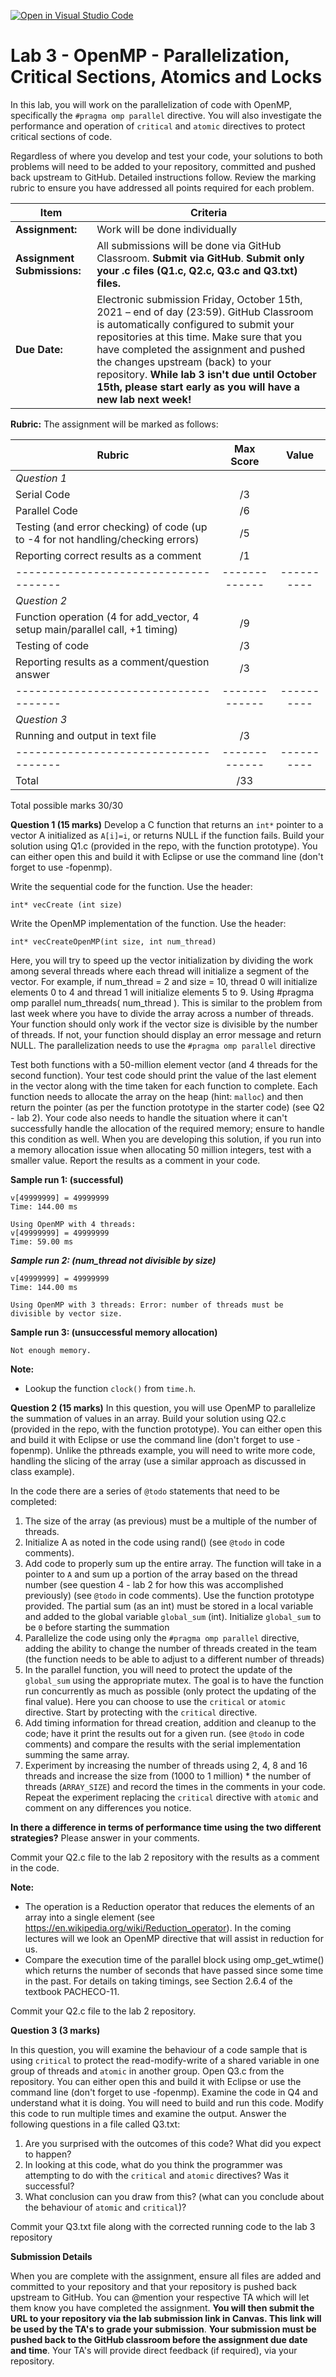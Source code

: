 [![Open in Visual Studio Code](https://classroom.github.com/assets/open-in-vscode-f059dc9a6f8d3a56e377f745f24479a46679e63a5d9fe6f495e02850cd0d8118.svg)](https://classroom.github.com/online_ide?assignment_repo_id=5905908&assignment_repo_type=AssignmentRepo)
# Lab 3 - OpenMP - Parallelization, Critical Sections, Atomics and Locks

In this lab, you will work on the parallelization of code with OpenMP, specifically the `#pragma omp parallel` directive.  You will also investigate the performance and operation of `critical` and `atomic` directives to protect critical sections of code. 

Regardless of where you develop and test your code, your solutions to both problems will need to be added to your repository, committed and pushed back upstream to GitHub.  Detailed instructions follow.  Review the marking rubric to ensure you have addressed all points required for each problem.  

| **Item**            | **Criteria** |
|----------------|---------------|
|**Assignment:** | Work will be done individually|
|**Assignment Submissions:**| All submissions will be done via GitHub Classroom. **Submit via GitHub**. **Submit only your .c files (Q1.c, Q2.c, Q3.c and Q3.txt) files.**|
|**Due Date:**| Electronic submission Friday, October 15th, 2021 – end of day (23:59).  GitHub Classroom is automatically configured to submit your repositories at this time.  Make sure that you have completed the assignment and pushed the changes upstream (back) to your repository.  **While lab 3 isn't due until October 15th, please start early as you will have a new lab next week!**|

**Rubric:** The assignment will be marked as follows:

| **Rubric**                          | **Max Score** | **Value**  |
|-------------------------------------|:-------------:|:----------:|
|*Question 1*                         |               |            |
|Serial Code                 |       /3     |            |
|Parallel Code                 |       /6     |            |
|Testing (and error checking) of code (up to -4 for not handling/checking errors)  |       /5      |            |
|Reporting correct results as a comment|       /1      |            |
|-------------------------------------|-------------|----------|
|*Question 2*                         |               |            |                                                                
|Function operation (4 for add_vector, 4 setup main/parallel call, +1 timing)                      |       /9     |            |
|Testing of code  |       /3      |            |
|Reporting results as a comment/question answer|       /3      |            |
|-------------------------------------|-------------|----------|
|*Question 3*                         |               |            |                                                                
|Running and output in text file  |       /3      |            |
|-------------------------------------|-------------|----------|
|Total                                |       /33     |            |

Total possible marks 30/30

**Question 1 (15 marks)**
Develop a C function that returns an `int*` pointer to a vector A initialized as `A[i]=i`, or returns NULL if the function fails.   Build your solution using Q1.c (provided in the repo, with the function prototype).  You can either open this and build it with Eclipse or use the command line (don't forget to use -fopenmp).  

Write the sequential code for the function. Use the header: 

`int* vecCreate (int size)`

Write the OpenMP implementation of the function. Use the header: 

`int* vecCreateOpenMP(int size, int num_thread)`

Here, you will try to speed up the vector initialization by dividing the work among several threads where each thread will initialize a segment of the vector. For example, if num_thread = 2 and size = 10, thread 0 will initialize elements 0 to 4 and thread 1 will initialize elements 5 to 9. Using #pragma omp parallel num_threads( num_thread ). This is similar to the problem from last week where you have to divide the array across a number of threads.   Your function should only work if the vector size is divisible by the number of threads. If not, your function should display an error message and return NULL. The parallelization needs to use the `#pragma omp parallel` directive

Test both functions with a 50-million element vector (and 4 threads for the second function). Your test code should print the value of the last element in the vector along with the time taken for each function to complete.  Each function needs to allocate the array on the heap (hint: `malloc`) and then return the pointer (as per the function prototype in the starter code) (see Q2 - lab 2).  Your code also needs to handle the situation where it can't successfully handle the allocation of the required memory; ensure to handle this condition as well.  When you are developing this solution, if you run into a memory allocation issue when allocating 50 million integers, test with a smaller value.  Report the results as a comment in your code.

**Sample run 1: (successful)**

```Using serial code
v[49999999] = 49999999
Time: 144.00 ms

Using OpenMP with 4 threads:
v[49999999] = 49999999
Time: 59.00 ms
```

***Sample run 2: (num_thread not divisible by size)***
```Using serial code
v[49999999] = 49999999
Time: 144.00 ms

Using OpenMP with 3 threads: Error: number of threads must be divisible by vector size.
```

**Sample run 3: (unsuccessful memory allocation)**
```Not enough memory.
Not enough memory.
```

**Note:**
* Lookup the function `clock()` from `time.h`.

**Question 2 (15 marks)**
In this question, you will use OpenMP to parallelize the summation of values in an array.  Build your solution using Q2.c (provided in the repo, with the function prototype).   You can either open this and build it with Eclipse or use the command line (don't forget to use -fopenmp).  Unlike the pthreads example, you will need to write more code, handling the slicing of the array (use a similar approach as discussed in class example). 

In the code there are a series of `@todo` statements that need to be completed:
1. The size of the array (as previous) must be a multiple of the number of threads.
2. Initialize A as noted in the code using rand() (see `@todo` in code comments).
3. Add code to properly sum up the entire array.  The function will take in a pointer to `A` and sum up a portion of the array based on the thread number (see question 4 - lab 2 for how this was accomplished previously) (see `@todo` in code comments). Use the function prototype provided.  The partial sum (as an int) must be stored in a local variable and added to the global variable `global_sum` (int).  Initialize `global_sum` to be `0` before starting the summation
4. Parallelize the code using only the `#pragma omp parallel` directive, adding the ability to change the number of threads created in the team (the function needs to be able to adjust to a different number of threads)
5. In the parallel function, you will need to protect the update of the `global_sum` using the appropriate mutex.  The goal is to have the function run concurrently as much as possible (only protect the updating of the final value).  Here you can choose to use the `critical` or `atomic` directive.  Start by protecting with the `critical` directive.
6. Add timing information for thread creation, addition and cleanup to the code; have it print the results out for a given run.  (see `@todo` in code comments) and compare the results with the serial implementation summing the same array.  
7. Experiment by increasing the number of threads using 2, 4, 8 and 16 threads and increase the size from (1000 to 1 million) * the number of threads (`ARRAY_SIZE`) and record the times in the comments in your code.  Repeat the experiment replacing the `critical` directive with `atomic` and comment on any differences you notice. 

**In there a difference in terms of performance time using the two different strategies?** Please answer in your comments.

Commit your Q2.c file to the lab 2 repository with the results as a comment in the code. 

**Note:**
- The operation is a Reduction operator that reduces the elements of an array into a single element (see https://en.wikipedia.org/wiki/Reduction_operator).  In the coming lectures will we look an OpenMP directive that will assist in reduction for us.
- Compare the execution time of the parallel block using omp_get_wtime() which returns the number of seconds that have passed since some time in the past. For details on taking timings, see Section 2.6.4 of the textbook PACHECO-11. 

Commit your Q2.c file to the lab 2 repository. 

**Question 3 (3 marks)**

In this question, you will examine the behaviour of a code sample that is using `critical` to protect the read-modify-write of a shared variable in one group of threads and `atomic` in another group.  Open Q3.c from the repository. You can either open this and build it with Eclipse or use the command line (don't forget to use -fopenmp). Examine the code in Q4 and understand what it is doing.  You will need to build and run this code.  Modify this code to run multiple times and examine the output.   Answer the following questions in a file called Q3.txt:
1. Are you surprised with the outcomes of this code?  What did you expect to happen?
2. In looking at this code, what do you think the programmer was attempting to do with the `critical` and `atomic` directives? Was it successful?
3. What conclusion can you draw from this? (what can you conclude about the behaviour of `atomic` and `critical`)?

Commit your Q3.txt file along with the corrected running code to the lab 3 repository

**Submission Details**

When you are complete with the assignment, ensure all files are added and committed to your repository and that your repository is pushed back upstream to GitHub.  You can @mention your respective TA which will let them know you have completed the assignment.  **You will then submit the URL to your repository via the lab submission link in Canvas.  This link will be used by the TA's to grade your submission**.  **Your submission must be pushed back to the GitHub classroom before the assignment due date and time**.  Your TA's will provide direct feedback (if required), via your repository. 

